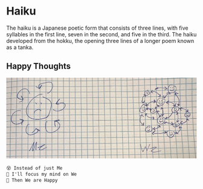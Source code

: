 # Haiku

The haiku is a Japanese poetic form that consists of three lines, with five syllables in the first line, seven in the second, and five in the third. The haiku developed from the hokku, the opening three lines of a longer poem known as a tanka.

## Happy Thoughts

![](Happy.jpg)

```
😵 Instead of just Me
🤘 I'll focus my mind on We
🙂 Then We are Happy
```
